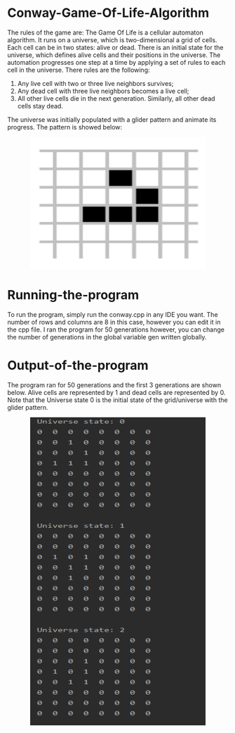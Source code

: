 # Conway-Game-Of-Life-Algorithm
The rules of the game are:
The Game Of Life is a cellular automaton algorithm. It runs on a universe, which is two-dimensional a grid of cells. Each cell can be in two states: alive or dead. There is an initial state for the universe, which defines alive cells and their positions in the universe. The automation progresses one step at a time by applying a set of rules to each cell in the universe. There rules are the following:

1) Any live cell with two or three live neighbors survives;
2) Any dead cell with three live neighbors becomes a live cell;
3) All other live cells die in the next generation. Similarly, all other dead cells stay dead.


The universe was initially populated with a glider pattern and animate its progress. The pattern is showed below:

<p align="center">
  <img width="400" height="300" src="/Glider pattern.png">
</p>

# Running-the-program
To run the program, simply run the conway.cpp in any IDE you want. The number of rows and columns are 8 in this case, however you can edit it in the cpp file. 
I ran the program for 50 generations however, you can change the number of generations in the global variable gen written globally.



# Output-of-the-program
The program ran for 50 generations and the first 3 generations are shown below. Alive cells are represented by 1 and dead cells are represented by 0. Note that the Universe state 0 is the initial state of the grid/universe with the glider pattern.
<p align="center">
  <img width="400" height="700" src="/First 3 generations.png">
</p>
